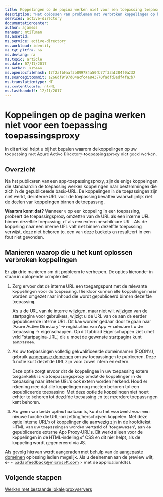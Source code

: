 ```yaml
---
title: Koppelingen op de pagina werken niet voor een toepassing toepassingsproxy | Microsoft Docs
description: "Het oplossen van problemen met verbroken koppelingen op hebt geïntegreerd met Azure AD-toepassingsproxy-toepassingen"
services: active-directory
documentationcenter: 
author: ajamess
manager: mtillman
ms.assetid: 
ms.service: active-directory
ms.workload: identity
ms.tgt_pltfrm: na
ms.devlang: na
ms.topic: article
ms.date: 07/11/2017
ms.author: asteen
ms.openlocfilehash: 17f2afb0aaf3b899784a504b77f33a1284f0a232
ms.sourcegitcommit: e266df9f97d04acfc4a843770fadfd8edf4fa2b7
ms.translationtype: MT
ms.contentlocale: nl-NL
ms.lasthandoff: 12/11/2017
---
```

# <a name="links-on-the-page-dont-work-for-an-application-proxy-application"></a>Koppelingen op de pagina werken niet voor een toepassing toepassingsproxy

In dit artikel helpt u bij het bepalen waarom de koppelingen op uw toepassing met Azure Active Directory-toepassingsproxy niet goed werken.

## <a name="overview"></a>Overzicht 
Na het publiceren van een app-toepassingsproxy, zijn de enige koppelingen die standaard in de toepassing werken koppelingen naar bestemmingen die zich in de gepubliceerde basis-URL. De koppelingen in de toepassingen zijn niet werkt, de interne URL voor de toepassing bevatten waarschijnlijk niet de doelen van koppelingen binnen de toepassing.

**Waarom komt dat?** Wanneer u op een koppeling in een toepassing, probeert de toepassingsproxy omzetten van de URL als een interne URL binnen dezelfde toepassing, of als een extern beschikbare URL. Als de koppeling naar een interne URL valt niet binnen dezelfde toepassing verwijst, deze niet behoren tot een van deze buckets en resulteert in een fout niet gevonden.

## <a name="ways-you-can-resolve-broken-links"></a>Manieren waarop die u het kunt oplossen verbroken koppelingen

Er zijn drie manieren om dit probleem te verhelpen. De opties hieronder in staan in oplopende complexiteit.

1.  Zorg ervoor dat de interne URL een toegangspunt met de relevante koppelingen voor de toepassing. Hierdoor kunnen alle koppelingen naar worden omgezet naar inhoud die wordt gepubliceerd binnen dezelfde toepassing.

    Als u de URL van de interne wijzigen, maar niet wilt wijzigen van de startpagina voor gebruikers, wijzigt u de URL van de aan de eerder gepubliceerde interne URL. Dit kan worden gedaan door te gaan naar 'Azure Active Directory' -&gt; registraties van App -&gt; selecteert u de toepassing -&gt; eigenschappen. Op dit tabblad Eigenschappen ziet u het veld "startpagina-URL', die u moet de gewenste startpagina kunt aanpassen.

2.  Als uw toepassingen volledig gekwalificeerde domeinnamen (FQDN's), gebruik [aangepaste domeinen](https://docs.microsoft.com/azure/active-directory/active-directory-application-proxy-custom-domains) om uw toepassingen te publiceren. Deze functie kunt dezelfde URL zijn voor zowel intern en extern.

    Deze optie zorgt ervoor dat de koppelingen in uw toepassing extern toegankelijk is via toepassingsproxy omdat de koppelingen in de toepassing naar interne URL's ook extern worden herkend. Houd er rekening mee dat alle koppelingen nog moeten behoren tot een gepubliceerde toepassing. Met deze optie de koppelingen niet hoeft echter te behoren tot dezelfde toepassing en tot meerdere toepassingen kunt behoren.

3.  Als geen van beide opties haalbaar is, kunt u het voorbeeld voor een nieuwe functie die URL-omzetting/herschrijven koppelen. Met deze optie interne URL's of koppelingen die aanwezig zijn in de hoofdtekst HTML van uw toepassingen worden vertaald of 'toegewezen', aan de gepubliceerde externe App Proxy-URL's. Dit werkt alleen voor de koppelingen in de HTML-indeling of CSS en dit niet helpt, als de koppeling wordt gegenereerd via JS. 

Als gevolg hiervan wordt aangeraden met behulp van de [aangepaste domeinen](https://docs.microsoft.com/azure/active-directory/active-directory-application-proxy-custom-domains) oplossing indien mogelijk. Als u deelnemen aan de preview wilt, e- < aadapfeedback@microsoft.com > met de applicationId(s).

## <a name="next-steps"></a>Volgende stappen
[Werken met bestaande lokale proxyservers](application-proxy-working-with-proxy-servers.md)

